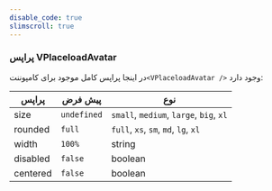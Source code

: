 ```yaml
---
disable_code: true
slimscroll: true
---
```


### پراپس VPlaceloadAvatar

در اینجا پراپس کامل موجود برای کامپوننت`<VPlaceloadAvatar />` وجود دارد:

| پراپس    | پیش فرض                                       | نوع                                     |
| -------- | --------------------------------------------- | --------------------------------------- |
| size     | <span class="is-undefined">`undefined`</span> | `small`, `medium`, `large`, `big`, `xl` |
| rounded  | <span class="is-string">`full`</span>         | `full`, `xs`, `sm`, `md`, `lg`, `xl`    |
| width    | <span class="is-string">`100%`</span>         | string                                  |
| disabled | <span class="is-boolean">`false`</span>       | boolean                                 |
| centered | <span class="is-boolean">`false`</span>       | boolean                                 |
